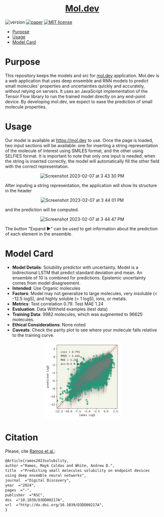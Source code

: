 <h1 align="center">
  <a href="https://mol.dev">Mol.dev</a>
</h1>

![version](https://img.shields.io/badge/version-0.5.0-brightgreen)
[![paper](https://img.shields.io/badge/paper-OpenReview-red)](https://openreview.net/forum?id=pCbCRfUSoh)
[![MIT license](https://img.shields.io/badge/License-MIT-blue.svg)](https://lbesson.mit-license.org/)


- [Purpose]()
- [Usage]()
- [Model Card](#model-card)

# Purpose

This repository keeps the models and src for [mol.dev](https://mol.dev) application.
Mol.dev is a web application that uses deep ensemble and RNN models to predict small molecules' properties and uncertainties quickly and accurately, without relying on servers.
It uses an JavaScript implementation of the Tensor Flow library to run the trained model directly on any end-point device.
By developing mol.dev, we expect to ease the prediction of small molecule properties.

# Usage

Our model is available at https://mol.dev to use. 
Once the page is loaded, two input sections will be available: one for inserting a string representation of the molecule of interest using SMILES format, and the other using SELFIES format. 
It is important to note that only one input is needed; when the string is inserted correctly, the model will automatically fill the other field with the correct representation.<p align="center">
![Screenshot 2023-02-07 at 3 43 30 PM](https://user-images.githubusercontent.com/14205657/217366380-798ac85b-fa96-4551-8de1-6d0fe49da27b.png)</p>

After inputing a string representation, the application will show its structure in the header<p align="center">
![Screenshot 2023-02-07 at 3 44 01 PM](https://user-images.githubusercontent.com/14205657/217367432-9ac3fd7e-5880-4339-8bfa-aa7572825923.png)</p>

and the prediction will be computed.<p align="center">
  ![Screenshot 2023-02-07 at 3 44 47 PM](https://user-images.githubusercontent.com/14205657/217367445-3642cd01-9008-4331-bb61-f6ca5fd2c24f.png)</p>
  
The button "Expand ▶️" can be used to get information about the prediction of each element in the ensemble.

# Model Card

- **Model Details**: Solubility predictor with uncertainty. Model is a bidirectional LSTM that predict standard deviation and mean. An ensemble of 10 is combined for predictions. Epistemic uncertainty comes from model disagreement.
- **Intended**: Use Organic molecules
- **Factors**: Model may not generalize to large molecules, very insoluble (< -12.5 logS), and highly soluble (> 1 logS), ions, or metals.
- **Metrics**: Test correlation 0.79. Test MAE 1.24
- **Evaluation**: Data Withheld examples (test data)
- **Training Data**: 9982 molecules, which was augmented to 96625 molecules.
- **Ethical Considerations**: None noted
- **Caveats**: Check the parity plot to see where your molecule falls relative to the training curve.
<p align="center">
  <img style="width: 50%;" src="https://github.com/ur-whitelab/mol.dev/blob/main/models/rnn-fit.png?raw=true" alt="Mol.dev implemented model parity plot with metrics">
</p>

# Citation

Please, cite [Ramos et al.](https://pubs.rsc.org/en/content/articlelanding/2024/dd/d3dd00217a):
```
@Article{ramos2023solubility,
author ="Ramos, Mayk Caldas and White, Andrew D.",
title  ="Predicting small molecules solubility on endpoint devices using deep ensemble neural networks",
journal  ="Digital Discovery",
year  ="2024",
pages  ="-",
publisher  ="RSC",
doi  ="10.1039/D3DD00217A",
url  ="http://dx.doi.org/10.1039/D3DD00217A",
}

```